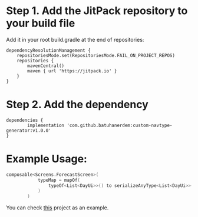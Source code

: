 # Step 1. Add the JitPack repository to your build file
Add it in your root build.gradle at the end of repositories:

	dependencyResolutionManagement {
		repositoriesMode.set(RepositoriesMode.FAIL_ON_PROJECT_REPOS)
		repositories {
			mavenCentral()
			maven { url 'https://jitpack.io' }
		}
	}

# Step 2. Add the dependency
 
	dependencies {
	        implementation 'com.github.batuhanerdem:custom-navtype-generator:v1.0.0'
	}

# Example Usage:

```kotlin
composable<Screens.ForecastScreen>(
            typeMap = mapOf(
                typeOf<List<DayUi>>() to serializeAnyType<List<DayUi>>()
            )
        )
```
You can check [this](https://github.com/batuhanerdem/WeatherApp) project as an example.
